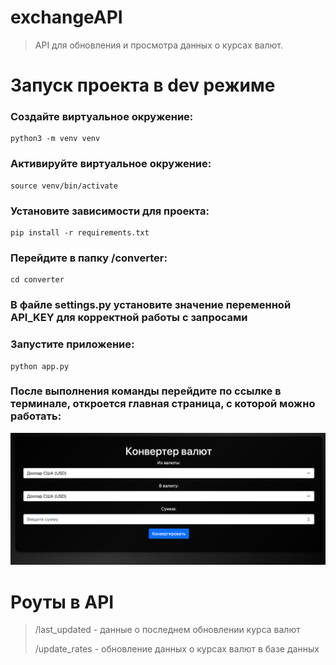 # exchangeAPI

> API для обновления и просмотра данных о курсах валют.

# Запуск проекта в dev режиме

### Создайте виртуальное окружение:

```commandline
python3 -m venv venv 
```

### Активируйте виртуальное окружение:

```commandline
source venv/bin/activate 
```

### Установите зависимости для проекта:

```commandline
pip install -r requirements.txt
```

### Перейдите в папку /converter:

```commandline
cd converter
```

### В файле settings.py установите значение переменной API_KEY для корректной работы с запросами

### Запустите приложение:

```commandline
python app.py
```

### После выполнения команды перейдите по ссылке в терминале, откроется главная страница, с которой можно работать:

![Image alt](https://github.com/neeearina/exchangeAPI/raw/main/converter/screenshots/img.png)

# Роуты в API

> /last_updated - данные о последнем обновлении курса валют
>
> /update_rates - обновление данных о курсах валют в базе данных
